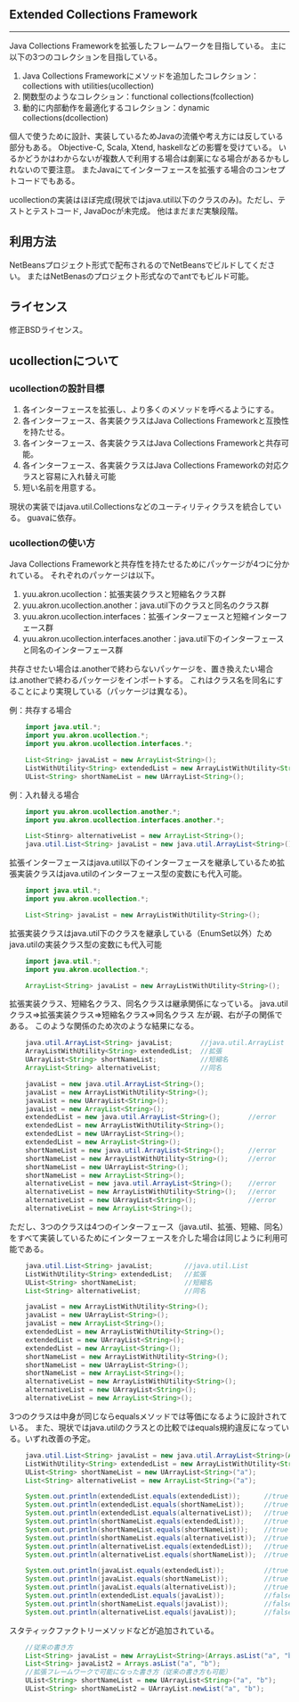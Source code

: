 Extended Collections Framework
-------------------------------------
-------------------------------------

Java Collections Frameworkを拡張したフレームワークを目指している。
主に以下の3つのコレクションを目指している。

1. Java Collections Frameworkにメソッドを追加したコレクション：collections with utilities(ucollection)
2. 関数型のようなコレクション：functional collections(fcollection)
3. 動的に内部動作を最適化するコレクション：dynamic collections(dcollection)

個人で使うために設計、実装しているためJavaの流儀や考え方には反している部分もある。
Objective-C, Scala, Xtend, haskellなどの影響を受けている。
いるかどうかはわからないが複数人で利用する場合は劇薬になる場合があるかもしれないので要注意。
またJavaにてインターフェースを拡張する場合のコンセプトコードでもある。

ucollectionの実装はほぼ完成(現状ではjava.util以下のクラスのみ)。ただし、テストとテストコード, JavaDocが未完成。
他はまだまだ実験段階。

利用方法
-------
NetBeansプロジェクト形式で配布されるのでNetBeansでビルドしてください。
またはNetBenasのプロジェクト形式なのでantでもビルド可能。

ライセンス
--------
修正BSDライセンス。

ucollectionについて
-----------------

### ucollectionの設計目標

1. 各インターフェースを拡張し、より多くのメソッドを呼べるようにする。
2. 各インターフェース、各実装クラスはJava Collections Frameworkと互換性を持たせる。
3. 各インターフェース、各実装クラスはJava Collections Frameworkと共存可能。
4. 各インターフェース、各実装クラスはJava Collections Frameworkの対応クラスと容易に入れ替え可能
5. 短い名前を用意する。

現状の実装ではjava.util.Collectionsなどのユーティリティクラスを統合している。
guavaに依存。

### ucollectionの使い方
Java Collections Frameworkと共存性を持たせるためにパッケージが4つに分かれている。
それぞれのパッケージは以下。

1. yuu.akron.ucollection：拡張実装クラスと短縮名クラス群
2. yuu.akron.ucollection.another：java.util下のクラスと同名のクラス群
3. yuu.akron.ucollection.interfaces：拡張インターフェースと短縮インターフェース群
4. yuu.akron.ucollection.interfaces.another：java.util下のインターフェースと同名のインターフェース群

共存させたい場合は.anotherで終わらないパッケージを、置き換えたい場合は.anotherで終わるパッケージをインポートする。
これはクラス名を同名にすることにより実現している（パッケージは異なる）。

例：共存する場合

```java
    import java.util.*;
    import yuu.akron.ucollection.*;
    import yuu.akron.ucollection.interfaces.*;

    List<String> javaList = new ArrayList<String>();                            //java.util.ArrayList
    ListWithUtility<String> extendedList = new ArrayListWithUtility<String>();  //拡張実装クラス
    UList<String> shortNameList = new UArrayList<String>();                     //短縮名クラス
```

例：入れ替える場合

```java
    import yuu.akron.ucollection.another.*;
    import yuu.akron.ucollection.interfaces.another.*;

    List<Stinrg> alternativeList = new ArrayList<String>();                 //同名クラス（中身は拡張実装クラス）
    java.util.List<String> javaList = new java.util.ArrayList<String>();    //完全修飾名なら共存可能
```

拡張インターフェースはjava.util以下のインターフェースを継承しているため拡張実装クラスはjava.utilのインターフェース型の変数にも代入可能。

```java
    import java.util.*;
    import yuu.akron.ucollection.*;

    List<String> javaList = new ArrayListWithUtility<String>();
```

拡張実装クラスはjava.util下のクラスを継承している（EnumSet以外）ためjava.utilの実装クラス型の変数にも代入可能

```java
    import java.util.*;
    import yuu.akron.ucollection.*;

    ArrayList<String> javaList = new ArrayListWithUtility<String>();
```

拡張実装クラス、短縮名クラス、同名クラスは継承関係になっている。
java.utilクラス=>拡張実装クラス=>短縮名クラス=>同名クラス
左が親、右が子の関係である。
このような関係のため次のような結果になる。

```java
    java.util.ArrayList<String> javaList;       //java.util.ArrayList
    ArrayListWithUtility<String> extendedList;  //拡張
    UArrayList<String> shortNameList;           //短縮名
    ArrayList<String> alternativeList;          //同名

    javaList = new java.util.ArrayList<String>();
    javaList = new ArrayListWithUtility<String>();
    javaList = new UArrayList<String>();
    javaList = new ArrayList<String>();
    extendedList = new java.util.ArrayList<String>();       //error
    extendedList = new ArrayListWithUtility<String>();
    extendedList = new UArrayList<String>();
    extendedList = new ArrayList<String>();
    shortNameList = new java.util.ArrayList<String>();      //error
    shortNameList = new ArrayListWithUtility<String>();     //error
    shortNameList = new UArrayList<String>();
    shortNameList = new ArrayList<String>();
    alternativeList = new java.util.ArrayList<String>();    //error
    alternativeList = new ArrayListWithUtility<String>();   //error
    alternativeList = new UArrayList<String>();             //error
    alternativeList = new ArrayList<String>();
```

ただし、3つのクラスは4つのインターフェース（java.util、拡張、短縮、同名）をすべて実装しているためにインターフェースを介した場合は同じように利用可能である。

```java
    java.util.List<String> javaList;        //java.util.List
    ListWithUtility<String> extendedList;   //拡張
    UList<String> shortNameList;            //短縮名
    List<String> alternativeList;           //同名

    javaList = new ArrayListWithUtility<String>();
    javaList = new UArrayList<String>();
    javaList = new ArrayList<String>();
    extendedList = new ArrayListWithUtility<String>();
    extendedList = new UArrayList<String>();
    extendedList = new ArrayList<String>();
    shortNameList = new ArrayListWithUtility<String>();
    shortNameList = new UArrayList<String>();
    shortNameList = new ArrayList<String>();
    alternativeList = new ArrayListWithUtility<String>();
    alternativeList = new UArrayList<String>();
    alternativeList = new ArrayList<String>();
```

3つのクラスは中身が同じならequalsメソッドでは等価になるように設計されている。
また、現状ではjava.utilのクラスとの比較ではequals規約違反になっている。いずれ改善の予定。

```java
    java.util.List<String> javaList = new java.util.ArrayList<String>(Arrays.asList("a"));
    ListWithUtility<String> extendedList = new ArrayListWithUtility<String>("a");
    UList<String> shortNameList = new UArrayList<String>("a");
    List<String> alternativeList = new ArrayList<String>("a");

    System.out.println(extendedList.equals(extendedList));      //true
    System.out.println(extendedList.equals(shortNameList));     //true
    System.out.println(extendedList.equals(alternativeList));   //true
    System.out.println(shortNameList.equals(extendedList));     //true
    System.out.println(shortNameList.equals(shortNameList));    //true
    System.out.println(shortNameList.equals(alternativeList));  //true
    System.out.println(alternativeList.equals(extendedList));   //true
    System.out.println(alternativeList.equals(shortNameList));  //true

    System.out.println(javaList.equals(extendedList));          //true
    System.out.println(javaList.equals(shortNameList));         //true
    System.out.println(javaList.equals(alternativeList));       //true    
    System.out.println(extendedList.equals(javaList));          //false
    System.out.println(shortNameList.equals(javaList));         //false
    System.out.println(alternativeList.equals(javaList));       //false
```

スタティックファクトリーメソッドなどが追加されている。

```java
    //従来の書き方
    List<String> javaList = new ArrayList<String>(Arrays.asList("a", "b"));
    List<String> javaList2 = Arrays.asList("a", "b");
    //拡張フレームワークで可能になった書き方（従来の書き方も可能）
    UList<String> shortNameList = new UArrayList<String>("a", "b");
    UList<String> shortNameList2 = UArrayList.newList("a", "b");
```